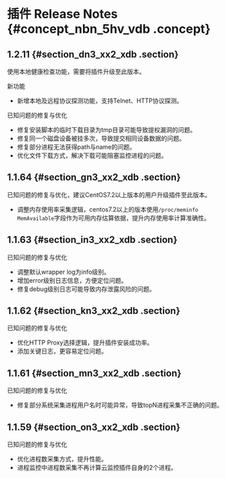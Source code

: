 # 插件 Release Notes {#concept_nbn_5hv_vdb .concept}

## 1.2.11 {#section_dn3_xx2_xdb .section}

使用本地健康检查功能，需要将插件升级至此版本。

新功能

-   新增本地及远程协议探测功能，支持Telnet、HTTP协议探测。

已知问题的修复与优化

-   修复安装脚本的临时下载目录为tmp目录可能导致提权漏洞的问题。
-   修复同一个磁盘设备被挂多次，导致提交相同设备数据的问题。
-   修复部分进程无法获得path与name的问题。
-   优化文件下载方式，解决下载可能阻塞监控进程的问题。

## 1.1.64 {#section_gn3_xx2_xdb .section}

已知问题的修复与优化，建议CentOS7.2以上版本的用户升级插件至此版本。

-   调整内存使用率采集逻辑，centos7.2以上的版本使用`/proc/meminfo MemAvailable`字段作为可用内存估算依据，提升内存使用率计算准确性。

## 1.1.63 {#section_in3_xx2_xdb .section}

已知问题的修复与优化

-   调整默认wrapper log为info级别。
-   增加error级别日志信息，方便定位问题。
-   修复debug级别日志可能导致内存泄露风险的问题。

## 1.1.62 {#section_kn3_xx2_xdb .section}

已知问题的修复与优化

-   优化HTTP Proxy选择逻辑，提升插件安装成功率。
-   添加关键日志，更容易定位问题。

## 1.1.61 {#section_mn3_xx2_xdb .section}

已知问题的修复与优化

-   修复部分系统采集进程用户名时可能异常，导致topN进程采集不正确的问题。

## 1.1.59 {#section_on3_xx2_xdb .section}

已知问题的修复与优化

-   优化进程数采集方式，提升性能。
-   进程监控中进程数采集不再计算云监控插件自身的2个进程。

